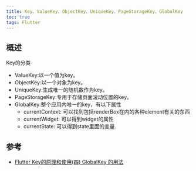 ```yaml
---
title: Key、ValueKey、ObjectKey、UniqueKey、PageStorageKey、GlobalKey
toc: true
tags: Flutter
---
```


## 概述

Key的分类

- ValueKey:以一个值为key。
- ObjectKey:以一个对象为key。
- UniqueKey:生成唯一的随机数作为key。
- PageStorageKey:专用于存储页面滚动位置的key。
- GlobalKey:整个应用内唯一的key，有以下属性
  - currentContext: 可以找到包括renderBox在内的各种element有关的东西
  - currentWidget: 可以得到widget的属性
  - currentState: 可以得到state里面的变量.




## 参考

- [Flutter Key的原理和使用(四) GlobalKey 的用法](https://juejin.cn/post/7002242058618568740)

